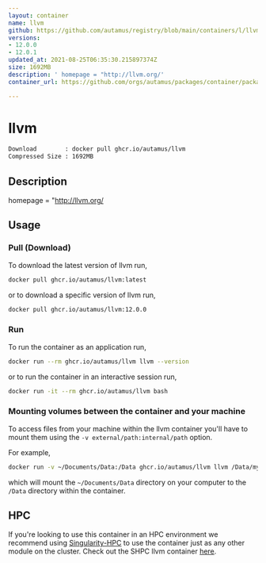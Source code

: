 ```yaml
---
layout: container
name: llvm
github: https://github.com/autamus/registry/blob/main/containers/l/llvm/spack.yaml
versions:
- 12.0.0
- 12.0.1
updated_at: 2021-08-25T06:35:30.215897374Z
size: 1692MB
description: ' homepage = "http://llvm.org/'
container_url: https://github.com/orgs/autamus/packages/container/package/llvm

---
```

# llvm
```bash 
Download        : docker pull ghcr.io/autamus/llvm
Compressed Size : 1692MB
```

## Description
 homepage = "http://llvm.org/

## Usage
### Pull (Download)
To download the latest version of llvm run,

```bash
docker pull ghcr.io/autamus/llvm:latest
```

or to download a specific version of llvm run,

```bash
docker pull ghcr.io/autamus/llvm:12.0.0
```
### Run
To run the container as an application run,
```bash
docker run --rm ghcr.io/autamus/llvm llvm --version
```

or to run the container in an interactive session run,
```bash
docker run -it --rm ghcr.io/autamus/llvm bash
```

### Mounting volumes between the container and your machine
To access files from your machine within the llvm container you'll have to mount them using the `-v external/path:internal/path` option.

For example,
```bash
docker run -v ~/Documents/Data:/Data ghcr.io/autamus/llvm llvm /Data/myData.csv
```
which will mount the `~/Documents/Data` directory on your computer to the `/Data` directory within the container.

## HPC
If you're looking to use this container in an HPC environment we recommend using [Singularity-HPC](https://singularity-hpc.readthedocs.io) to use the container just as any other module on the cluster. Check out the SHPC llvm container [here](https://singularityhub.github.io/singularity-hpc/r/ghcr.io-autamus-llvm/).